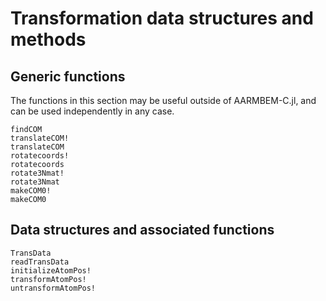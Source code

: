 # Transformation data structures and methods

## Generic functions

The functions in this section may be useful outside of AARMBEM-C.jl, and
can be used independently in any case.

```@docs
findCOM
translateCOM!
translateCOM
rotatecoords!
rotatecoords
rotate3Nmat!
rotate3Nmat
makeCOM0!
makeCOM0
```

## Data structures and associated functions

```@docs
TransData
readTransData
initializeAtomPos!
transformAtomPos!
untransformAtomPos!
```

